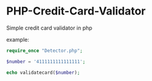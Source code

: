 # PHP-Credit-Card-Validator
Simple credit card validator in php

example:
```php
require_once "Detector.php";

$number = '4111111111111111';

echo validatecard($number);
